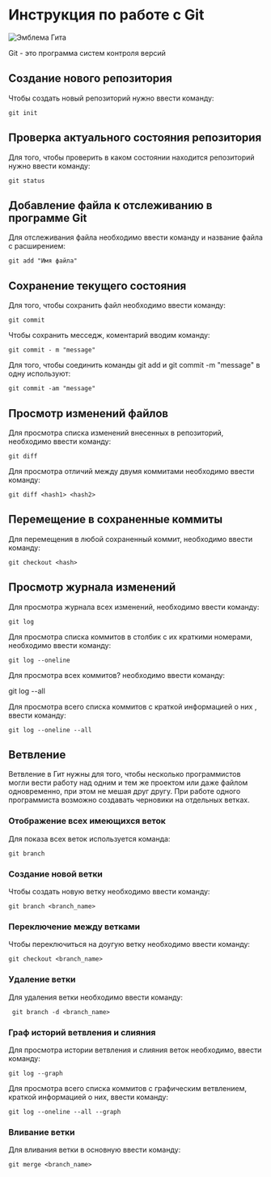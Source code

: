 # Инструкция по работе с Git

![Эмблема Гита](git.jpg)

Git - это программа систем контроля версий

## Создание нового репозитория

Чтобы создать новый репозиторий нужно ввести команду:

    git init

## Проверка актуального состояния репозитория

Для того, чтобы проверить в каком состоянии находится репозиторий нужно ввести команду:

    git status

  ## Добавление файла к отслеживанию в программе Git

Для отслеживания файла необходимо ввести команду и название файла с расширением:

    git add "Имя файла" 

## Сохранение текущего состояния

Для того, чтобы сохранить файл необходимо ввести команду:

    git commit

Чтобы сохранить месседж, коментарий вводим команду:

    git commit - m "message"

Для того, чтобы соединить команды git add и git commit -m "message" в одну используют:

    git commit -am "message"

## Просмотр изменений файлов

Для просмотра списка изменений внесенных в репозиторий, необходимо ввести команду:

    git diff

Для просмотра отличий между двумя коммитами необходимо ввести команду:

    git diff <hash1> <hash2>

## Перемещение в сохраненные коммиты

Для перемещения в любой сохраненный коммит, необходимо ввести команду:

    git checkout <hash>

## Просмотр журнала изменений

Для просмотра журнала всех изменений, необходимо ввести команду:

    git log

Для просмотра списка коммитов в столбик с их краткими номерами, необходимо ввести команду:

    git log --oneline

Для просмотра всех коммитов? необходимо ввести команду:

   git log --all

Для просмотра всего списка коммитов с краткой информацией о них , ввести команду:

    git log --oneline --all

## Ветвление

Ветвление в Гит нужны для того, чтобы несколько программистов могли вести работу над одним и тем же проектом или даже файлом одновременно, при этом не мешая друг другу. При работе одного программиста возможно создавать черновики на отдельных ветках. 

### Отображение всех имеющихся веток

Для показа всех веток используется команда:

    git branch
    
### Создание новой ветки

Чтобы создать новую ветку необходимо ввести команду:

    git branch <branch_name>

### Переключение между ветками

Чтобы переключиться на доугую ветку необходимо ввести команду:

    git checkout <branch_name>

### Удаление ветки

Для удаления ветки необходимо ввести команду:

     git branch -d <branch_name>
     
### Граф историй ветвления и слияния

Для просмотра истории ветвления и слияния  веток необходимо, ввести команду:

    git log --graph
    
Для просмотра всего списка коммитов с графическим ветвлением, краткой информацией о них, ввести команду:

    git log --oneline --all --graph

### Вливание ветки

Для вливания ветки в основную ввести команду:

    git merge <branch_name>

